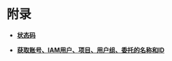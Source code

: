 # 附录<a name="iam_02_0512"></a>

-   **[状态码](状态码.md)**  

-   **[获取账号、IAM用户、项目、用户组、委托的名称和ID](获取账号-IAM用户-项目-用户组-委托的名称和ID.md)**  


